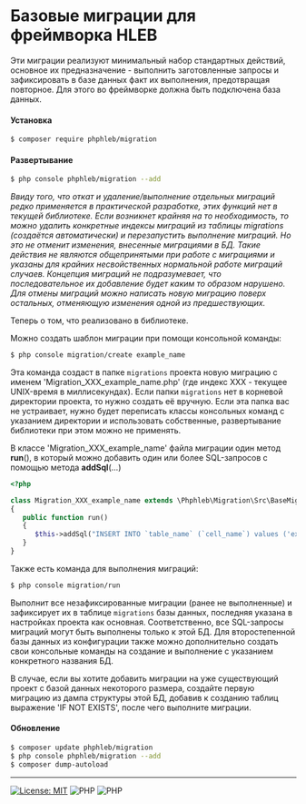 # Базовые миграции для фреймворка HLEB
Эти миграции реализуют минимальный набор стандартных действий, основное их предназначение - выполнить заготовленные запросы и зафиксировать в базе данных факт их выполнения, предотвращая повторное.
Для этого во фреймворке должна быть подключена база данных.

#### Установка
```bash
$ composer require phphleb/migration
```
#### Развертывание
```bash
$ php console phphleb/migration --add
```

_Ввиду того, что откат и удаление/выполнение отдельных миграций редко применяется в практической разработке, этих функций нет в текущей библиотеке. Если возникнет крайняя на то необходимость,
то можно удалить конкретные индексы миграций из таблицы migrations (создаётся автоматически) и перезапустить выполнение миграций. Но это не отменит изменения, внесенные миграциями в БД.
Такие действия не являются общепринятыми при работе с миграциями и указаны для крайних несвойственных нормальной работе миграций случаев. Концепция миграций не подразумевает, что последовательное их добавление будет каким то образом нарушено.
Для отмены миграций можно написать новую миграцию поверх остальных, отменяющую изменения одной из предшествующих._

Теперь о том, что реализовано в библиотеке.

Можно создать шаблон миграции при помощи консольной команды:
```bash
$ php console migration/create example_name
```

Эта команда создаст в папке `migrations` проекта новую миграцию с именем 'Migration_XXX_example_name.php' (где индекс ХХХ - текущее UNIX-время в миллисекундах). Если папки `migrations` нет в
корневой директории проекта, то нужно создать её вручную. Если эта папка вас не устраивает, нужно будет переписать классы консольных команд с указанием директории
и использовать собственные, развертывание библиотеки при этом можно не применять.

В классе 'Migration_XXX_example_name' файла миграции один метод **run**(), в который можно добавить один или более SQL-запросов с помощью метода **addSql**(...)

```php
<?php

class Migration_XXX_example_name extends \Phphleb\Migration\Src\BaseMigrate
{
   public function run()
   {
      $this->addSql("INSERT INTO `table_name` (`cell_name`) values ('example_value')");
   }
}

```

Также есть команда для выполнения миграций:

```bash
$ php console migration/run
```

Выполнит все незафиксированные миграции (ранее не выполненные) и зафиксирует их в таблице `migrations` базы данных, последняя указана в настройках проекта как основная. 
Соответственно, все SQL-запросы миграций могут быть выполнены только к этой БД. Для второстепенной базы данных из конфигурации также можно дополнительно создать свои консольные
команды на создание и выполнение с указанием конкретного названия БД.

В случае, если вы хотите добавить миграции на уже существующий проект с базой данных некоторого размера, создайте первую миграцию из дампа структуры этой БД, 
добавив к созданию таблиц выражение 'IF NOT EXISTS', после чего выполните миграции.

#### Обновление

```bash
$ composer update phphleb/migration
$ php console phphleb/migration --add
$ composer dump-autoload
```

-----------------------------------


[![License: MIT](https://img.shields.io/badge/License-MIT%20(Free)-brightgreen.svg)](https://github.com/phphleb/draft/blob/main/LICENSE) ![PHP](https://img.shields.io/badge/PHP-^7.1.0-blue) ![PHP](https://img.shields.io/badge/PHP-8-blue)
